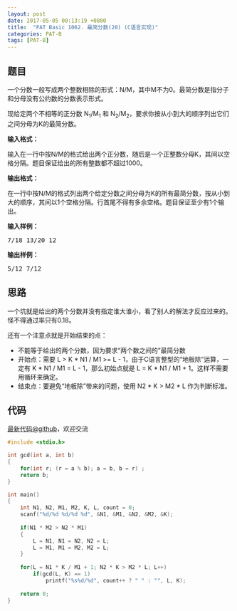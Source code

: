 ```yaml
---
layout: post
date: 2017-05-05 00:13:19 +0800
title:  "PAT Basic 1062. 最简分数(20) (C语言实现)"
categories: PAT-B
tags: [PAT-B]
---
```


## 题目

<div id="problemContent">
<p>一个分数一般写成两个整数相除的形式：N/M，其中M不为0。最简分数是指分子和分母没有公约数的分数表示形式。
</p>
<p>现给定两个不相等的正分数 N<sub>1</sub>/M<sub>1</sub> 和 N<sub>2</sub>/M<sub>2</sub>，要求你按从小到大的顺序列出它们之间分母为K的最简分数。
</p>
<p><b>
输入格式：
</b></p>
<p>
输入在一行中按N/M的格式给出两个正分数，随后是一个正整数分母K，其间以空格分隔。题目保证给出的所有整数都不超过1000。
</p>
<p><b>
输出格式：
</b></p>
<p>
在一行中按N/M的格式列出两个给定分数之间分母为K的所有最简分数，按从小到大的顺序，其间以1个空格分隔。行首尾不得有多余空格。题目保证至少有1个输出。
</p>
<b>输入样例：</b><pre>
7/18 13/20 12
</pre>
<b>输出样例：</b><pre>
5/12 7/12
</pre>
</div>

## 思路

一个坑就是给出的两个分数并没有指定谁大谁小，看了别人的解法才反应过来的。怪不得通过率只有0.18。

还有一个注意点就是开始结束的点：
- 不能等于给出的两个分数，因为要求“两个数之间的”最简分数
- 开始点：需要 L > K \* N1 / M1 >= L - 1，由于C语言整型的“地板除”运算，一定有 K \* N1 / M1 = L - 1，那么初始点就是 L = K \* N1 / M1 + 1。这样不需要用循环来确定。
- 结束点：要避免“地板除”带来的问题，使用 N2 \* K > M2 \* L 作为判断标准。

## 代码

[最新代码@github](https://github.com/OliverLew/PAT/blob/master/PATBasic/1062.c)，欢迎交流
```c
#include <stdio.h>

int gcd(int a, int b)
{
    for(int r; (r = a % b); a = b, b = r) ;
    return b;
}

int main()
{
    int N1, N2, M1, M2, K, L, count = 0;
    scanf("%d/%d %d/%d %d", &N1, &M1, &N2, &M2, &K);
    
    if(N1 * M2 > N2 * M1)
    {
        L = N1, N1 = N2, N2 = L;
        L = M1, M1 = M2, M2 = L;
    }
    
    for(L = N1 * K / M1 + 1; N2 * K > M2 * L; L++)  
        if(gcd(L, K) == 1)
            printf("%s%d/%d", count++ ? " " : "", L, K);
            
    return 0;
}

```